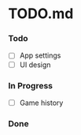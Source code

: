 # TODO.md

### Todo

- [ ] App settings
- [ ] UI design

### In Progress

- [ ] Game history

### Done
